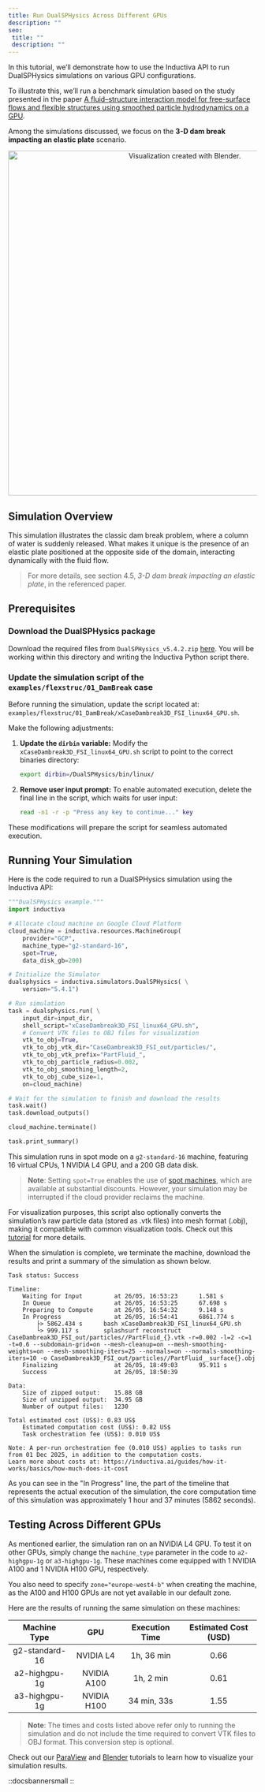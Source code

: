 ```yaml
---
title: Run DualSPHysics Across Different GPUs
description: ""
seo:
 title: ""
 description: ""
---
```


In this tutorial, we’ll demonstrate how to use the Inductiva API to run DualSPHysics simulations on various GPU configurations.

To illustrate this, we’ll run a benchmark simulation based on the study presented in the paper
[A fluid–structure interaction model for free-surface flows and flexible structures using smoothed particle hydrodynamics on a GPU](https://www.sciencedirect.com/science/article/pii/S0889974621000955?via%3Dihub).

Among the simulations discussed, we focus on the **3-D dam break impacting an elastic plate** scenario.

<p align="center"><img src="./_static/dam_break_elastic.gif" alt="Visualization created with Blender." width="700"></p>

## Simulation Overview
This simulation illustrates the classic dam break problem, where a column of water is suddenly released. What makes it unique is the presence of an elastic plate positioned at the opposite side of the domain, interacting dynamically with the fluid flow.

> For more details, see section 4.5, *3-D dam break impacting an elastic plate*, in the referenced paper.

## Prerequisites

### Download the DualSPHysics package
Download the required files from `DualSPHysics_v5.4.2.zip` [here](https://dual.sphysics.org/downloads/).
You will be working within this directory and writing the Inductiva Python script there.

### Update the simulation script of the `examples/flexstruc/01_DamBreak` case
Before running the simulation, update the script located at: `examples/flexstruc/01_DamBreak/xCaseDambreak3D_FSI_linux64_GPU.sh`.

Make the following adjustments:
1. **Update the `dirbin` variable:**
   Modify the `xCaseDambreak3D_FSI_linux64_GPU.sh` script to point to the correct binaries directory:
   ```bash
   export dirbin=/DualSPHysics/bin/linux/
   ```
2. **Remove user input prompt:**
   To enable automated execution, delete the final line in the script, which waits for user input:
   ```bash
   read -n1 -r -p "Press any key to continue..." key
   ```

These modifications will prepare the script for seamless automated execution.

## Running Your Simulation
Here is the code required to run a DualSPHysics simulation using the Inductiva API:

```python
"""DualSPHysics example."""
import inductiva

# Allocate cloud machine on Google Cloud Platform
cloud_machine = inductiva.resources.MachineGroup(
    provider="GCP",
    machine_type="g2-standard-16",
    spot=True,
    data_disk_gb=200)

# Initialize the Simulator
dualsphysics = inductiva.simulators.DualSPHysics( \
    version="5.4.1")

# Run simulation
task = dualsphysics.run( \
    input_dir=input_dir,
    shell_script="xCaseDambreak3D_FSI_linux64_GPU.sh",
    # Convert VTK files to OBJ files for visualization
    vtk_to_obj=True,
    vtk_to_obj_vtk_dir="CaseDambreak3D_FSI_out/particles/",
    vtk_to_obj_vtk_prefix="PartFluid_",
    vtk_to_obj_particle_radius=0.002,
    vtk_to_obj_smoothing_length=2,
    vtk_to_obj_cube_size=1,
    on=cloud_machine)

# Wait for the simulation to finish and download the results
task.wait()
task.download_outputs()

cloud_machine.terminate()

task.print_summary()
```

This simulation runs in spot mode on a `g2-standard-16` machine, featuring 16 virtual CPUs, 1 NVIDIA L4 GPU,
and a 200 GB data disk.

> **Note**: Setting `spot=True` enables the use of [spot machines](../how-it-works/machines/spot-machines.md), which are available at substantial discounts.
> However, your simulation may be interrupted if the cloud provider reclaims the machine.

For visualization purposes, this script also optionally converts the simulation’s raw particle data
(stored as .vtk files) into mesh format (.obj), making it compatible with common visualization tools.
Check out this [tutorial](../2.visualization/1.blender-for-visualization/0.convert-to-obj.md) for more details.

When the simulation is complete, we terminate the machine, download the results and print a summary of the simulation as shown below.

```
Task status: Success

Timeline:
	Waiting for Input         at 26/05, 16:53:23      1.581 s
	In Queue                  at 26/05, 16:53:25      67.698 s
	Preparing to Compute      at 26/05, 16:54:32      9.148 s
	In Progress               at 26/05, 16:54:41      6861.774 s
		├> 5862.434 s      bash xCaseDambreak3D_FSI_linux64_GPU.sh
		└> 999.117 s       splashsurf reconstruct CaseDambreak3D_FSI_out/particles//PartFluid_{}.vtk -r=0.002 -l=2 -c=1 -t=0.6 --subdomain-grid=on --mesh-cleanup=on --mesh-smoothing-weights=on --mesh-smoothing-iters=25 --normals=on --normals-smoothing-iters=10 -o CaseDambreak3D_FSI_out/particles//PartFluid__surface{}.obj
	Finalizing                at 26/05, 18:49:03      95.911 s
	Success                   at 26/05, 18:50:39

Data:
	Size of zipped output:    15.88 GB
	Size of unzipped output:  34.95 GB
	Number of output files:   1230

Total estimated cost (US$): 0.83 US$
	Estimated computation cost (US$): 0.82 US$
	Task orchestration fee (US$): 0.010 US$

Note: A per-run orchestration fee (0.010 US$) applies to tasks run from 01 Dec 2025, in addition to the computation costs.
Learn more about costs at: https://inductiva.ai/guides/how-it-works/basics/how-much-does-it-cost
```

As you can see in the "In Progress" line, the part of the timeline that
represents the actual execution of the simulation, the core computation time
of this simulation was approximately 1 hour and 37 minutes (5862 seconds).

## Testing Across Different GPUs
As mentioned earlier, the simulation ran on an NVIDIA L4 GPU. To test it on other GPUs, simply change the `machine_type` parameter in the code to `a2-highgpu-1g` or `a3-highgpu-1g`. These machines come equipped with 1 NVIDIA A100 and 1 NVIDIA H100 GPU, respectively.

You also need to specify `zone="europe-west4-b"` when creating the machine, as the A100 and H100 GPUs are not yet available in our default zone.

Here are the results of running the same simulation on these machines:

|  Machine Type  | GPU         |Execution Time          | Estimated Cost (USD) |
|:--------------:|:-----------:|:----------------------:|:--------------:|
|  g2-standard-16| NVIDIA L4   | 1h, 36 min             | 0.66    |
|  a2-highgpu-1g | NVIDIA A100 | 1h, 2 min              | 0.61    |
|  a3-highgpu-1g | NVIDIA H100 | 34 min, 33s            | 1.55    |

> **Note**: The times and costs listed above refer only to running the simulation and do not include the time required to convert VTK files to OBJ format. This conversion step is optional.

Check out our [ParaView](../2.visualization/0.paraview-for-visualization.md) and [Blender](../2.visualization/1.blender-for-visualization/index.md) tutorials to learn how to visualize your simulation results.

::docsbannersmall
::

